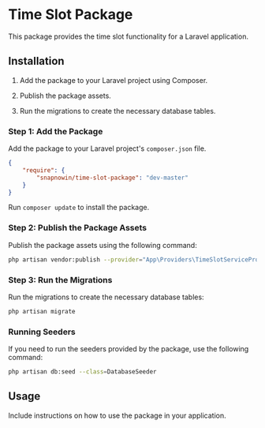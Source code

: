 
# Time Slot Package

This package provides the time slot functionality for a Laravel application.

## Installation

1. Add the package to your Laravel project using Composer.

2. Publish the package assets.

3. Run the migrations to create the necessary database tables.

### Step 1: Add the Package

Add the package to your Laravel project's `composer.json` file.

```json
{
    "require": {
        "snapnowin/time-slot-package": "dev-master"
    }
}
```

Run `composer update` to install the package.

### Step 2: Publish the Package Assets

Publish the package assets using the following command:

```bash
php artisan vendor:publish --provider="App\Providers\TimeSlotServiceProvider"
```

### Step 3: Run the Migrations

Run the migrations to create the necessary database tables:

```bash
php artisan migrate
```

### Running Seeders

If you need to run the seeders provided by the package, use the following command:

```bash
php artisan db:seed --class=DatabaseSeeder
```

## Usage

Include instructions on how to use the package in your application.

